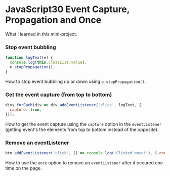 # JavaScript30 Event Capture, Propagation and Once

What I learned in this mini-project.

### Stop event bubbling

``` javascript
function logText(e) {
  console.log(this.classList.value);
  e.stopPropagation();
}
```

How to stop event bubbling up or down using `e.stopPropagation()`.

### Get the event capture (from top to bottom)

``` javascript
divs.forEach(div => div.addEventListener('click', logText, {
  capture: true,
}));
```

How to get the event capture using the `capture` option in the `eventListener` (getting event's the elements from top to bottom instead of the opposite).

### Remove an eventListener

``` JavaScript
btn.addEventListener('click', () => console.log('Clicked once!'), { once: true });
```

How to use the `once` option to remove an `eventListener` after it occured one time on the page.
